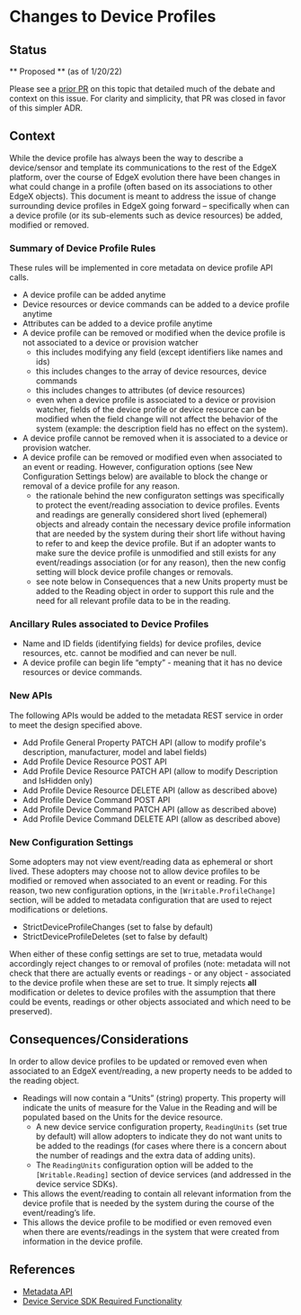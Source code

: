# Changes to Device Profiles

## Status
** Proposed **
(as of 1/20/22)

Please see a [prior PR](https://github.com/edgexfoundry/edgex-docs/pull/605) on this topic that detailed much of the debate and context on this issue.  For clarity and simplicity, that PR was closed in favor of this simpler ADR.

## Context
While the device profile has always been the way to describe a device/sensor and template its communications to the rest of the EdgeX platform, over the course of EdgeX evolution there have been changes in what could change in a profile (often based on its associations to other EdgeX objects).  This document is meant to address the issue of change surrounding device profiles in EdgeX going forward – specifically when can a device profile (or its sub-elements such as device resources) be added, modified or removed.

### Summary of Device Profile Rules
These rules will be implemented in core metadata on device profile API calls.

- A device profile can be added anytime
- Device resources or device commands can be added to a device profile anytime
- Attributes can be added to a device profile anytime
- A device profile can be removed or modified when the device profile is not associated to a device or provision watcher
    - this includes modifying any field (except identifiers like names and ids)
    - this includes changes to the array of device resources, device commands
    - this includes changes to attributes (of device resources)
    - even when a device profile is associated to a device or provision watcher, fields of the device profile or device resource can be modified when the field change will not affect the behavior of the system (example: the description field has no effect on the system).
- A device profile cannot be removed when it is associated to a device or provision watcher.
- A device profile can be removed or modified even when associated to an event or reading.  However, configuration options (see New Configuration Settings below) are available to block the change or removal of a device profile for any reason.
    - the rationale behind the new configuraton settings was specifically to protect the event/reading association to device profiles.  Events and readings are generally considered short lived (ephemeral) objects and already contain the necessary device profile information that are needed by the system during their short life without having to refer to and keep the device profile.  But if an adopter wants to make sure the device profile is unmodified and still exists for any event/readings association (or for any reason), then the new config setting will block device profile changes or removals.
    - see note below in Consequences that a new Units property must be added to the Reading object in order to support this rule and the need for all relevant profile data to be in the reading.

### Ancillary Rules associated to Device Profiles
- Name and ID fields (identifying fields) for device profiles, device resources, etc. cannot be modified and can never be null.
- A device profile can begin life “empty” - meaning that it has no device resources or device commands.

### New APIs

The following APIs would be added to the metadata REST service in order to meet the design specified above.

- Add Profile General Property PATCH API (allow to modify profile's description, manufacturer, model and label fields)
- Add Profile Device Resource POST API
- Add Profile Device Resource PATCH API (allow to modify Description and IsHidden only)
- Add Profile Device Resource DELETE API (allow as described above)
- Add Profile Device Command POST API
- Add Profile Device Command PATCH API (allow as described above)
- Add Profile Device Command DELETE API (allow as described above)

### New Configuration Settings

Some adopters may not view event/reading data as ephemeral or short lived.  These adopters may choose not to allow device profiles to be modified or removed when associated to an event or reading.
For this reason, two new configuration options, in the `[Writable.ProfileChange]` section, will be added to metadata configuration that are used to reject modifications or deletions.

- StrictDeviceProfileChanges (set to false by default)
- StrictDeviceProfileDeletes (set to false by default)

When either of these config settings are set to true, metadata would accordingly reject changes to or removal of profiles (note: metadata will not check that there are actually events or readings - or any object - associated to the device profile when these are set to true.  It simply rejects **all** modification or deletes to device profiles with the assumption that there could be events, readings or other objects associated and which need to be preserved).

## Consequences/Considerations
In order to allow device profiles to be updated or removed even when associated to an EdgeX event/reading, a new property needs to be added to the reading object.

- Readings will now contain a “Units” (string) property.  This property will indicate the units of measure for the Value in the Reading and will be populated based on the Units for the device resource.
    - A new device service configuration property, `ReadingUnits` (set true by default) will allow adopters to indicate they do not want units to be added to the readings (for cases where there is a concern about the number of readings and the extra data of adding units).
    - The `ReadingUnits` configuration option will be added to the `[Writable.Reading]` section of device services (and addressed in the device service SDKs).
- This allows the event/reading to contain all relevant information from the device profile that is needed by the system during the course of the event/reading’s life.
- This allows the device profile to be modified or even removed even when there are events/readings in the system that were created from information in the device profile.

## References

- [Metadata API](https://app.swaggerhub.com/apis/EdgeXFoundry1/core-metadata/2.1.0)
- [Device Service SDK Required Functionality](https://docs.edgexfoundry.org/2.1/design/legacy-requirements/device-service/)